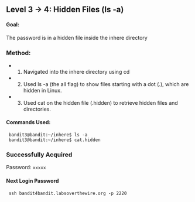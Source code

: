 ## Level 3 &rarr; 4: Hidden Files (ls -a)
#### Goal: 
The password is in a hidden file inside the inhere directory
### Method:
 - 1. Navigated into the inhere directory using cd
 - 2. Used ls -a (the all flag) to show files starting with a dot (.), which are hidden in Linux.
 - 3. Used cat on the hidden file (.hidden) to retrieve hidden files and directories.
#### Commands Used:
 ``` bandit3@bandit:~$ cd inhere
  bandit3@bandit:~/inhere$ ls -a
  bandit3@bandit:~/inhere$ cat.hidden
```
### Successfully Acquired 
 Password: ``` xxxxx ``` 
#### Next Login Password
``` ssh bandit4bandit.labsoverthewire.org -p 2220```

